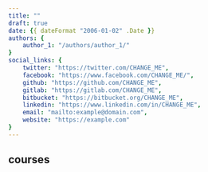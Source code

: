 ```yaml
---
title: ""
draft: true
date: {{ dateFormat "2006-01-02" .Date }}
authors: {
    author_1: "/authors/author_1/"
}
social_links: {
	twitter: "https://twitter.com/CHANGE_ME",
	facebook: "https://www.facebook.com/CHANGE_ME/",
	github: "https://github.com/CHANGE_ME",
	gitlab: "https://gitlab.com/CHANGE_ME",
	bitbucket: "https://bitbucket.org/CHANGE_ME",
	linkedin: "https://www.linkedin.com/in/CHANGE_ME",
	email: "mailto:example@domain.com",
	website: "https://example.com"
}
---
```


## courses